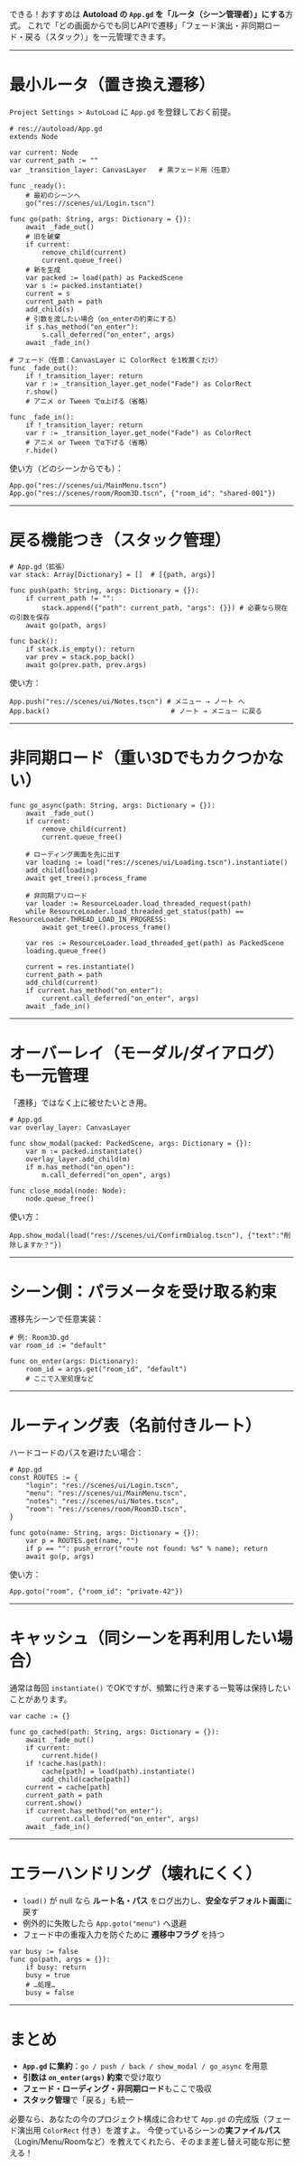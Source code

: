 できる！おすすめは **Autoload の `App.gd` を「ルータ（シーン管理者）」にする**方式。
これで「どの画面からでも同じAPIで遷移」「フェード演出・非同期ロード・戻る（スタック）」を一元管理できます。

---

# 最小ルータ（置き換え遷移）

`Project Settings > AutoLoad` に `App.gd` を登録しておく前提。

```gdscript
# res://autoload/App.gd
extends Node

var current: Node
var current_path := ""
var _transition_layer: CanvasLayer   # 黒フェード用（任意）

func _ready():
    # 最初のシーンへ
    go("res://scenes/ui/Login.tscn")

func go(path: String, args: Dictionary = {}):
    await _fade_out()
    # 旧を破棄
    if current:
        remove_child(current)
        current.queue_free()
    # 新を生成
    var packed := load(path) as PackedScene
    var s := packed.instantiate()
    current = s
    current_path = path
    add_child(s)
    # 引数を渡したい場合（on_enterの約束にする）
    if s.has_method("on_enter"):
        s.call_deferred("on_enter", args)
    await _fade_in()

# フェード（任意：CanvasLayer に ColorRect を1枚置くだけ）
func _fade_out():
    if !_transition_layer: return
    var r := _transition_layer.get_node("Fade") as ColorRect
    r.show()
    # アニメ or Tween でα上げる（省略）

func _fade_in():
    if !_transition_layer: return
    var r := _transition_layer.get_node("Fade") as ColorRect
    # アニメ or Tween でα下げる（省略）
    r.hide()
```

使い方（どのシーンからでも）：

```gdscript
App.go("res://scenes/ui/MainMenu.tscn")
App.go("res://scenes/room/Room3D.tscn", {"room_id": "shared-001"})
```

---

# 戻る機能つき（スタック管理）

```gdscript
# App.gd（拡張）
var stack: Array[Dictionary] = []  # [{path, args}]

func push(path: String, args: Dictionary = {}):
    if current_path != "":
        stack.append({"path": current_path, "args": {}}) # 必要なら現在の引数を保存
    await go(path, args)

func back():
    if stack.is_empty(): return
    var prev = stack.pop_back()
    await go(prev.path, prev.args)
```

使い方：

```gdscript
App.push("res://scenes/ui/Notes.tscn") # メニュー → ノート へ
App.back()                              # ノート → メニュー に戻る
```

---

# 非同期ロード（重い3Dでもカクつかない）

```gdscript
func go_async(path: String, args: Dictionary = {}):
    await _fade_out()
    if current:
        remove_child(current)
        current.queue_free()

    # ローディング画面を先に出す
    var loading := load("res://scenes/ui/Loading.tscn").instantiate()
    add_child(loading)
    await get_tree().process_frame

    # 非同期プリロード
    var loader := ResourceLoader.load_threaded_request(path)
    while ResourceLoader.load_threaded_get_status(path) == ResourceLoader.THREAD_LOAD_IN_PROGRESS:
        await get_tree().process_frame()

    var res := ResourceLoader.load_threaded_get(path) as PackedScene
    loading.queue_free()

    current = res.instantiate()
    current_path = path
    add_child(current)
    if current.has_method("on_enter"):
        current.call_deferred("on_enter", args)
    await _fade_in()
```

---

# オーバーレイ（モーダル/ダイアログ）も一元管理

「遷移」ではなく上に被せたいとき用。

```gdscript
# App.gd
var overlay_layer: CanvasLayer

func show_modal(packed: PackedScene, args: Dictionary = {}):
    var m := packed.instantiate()
    overlay_layer.add_child(m)
    if m.has_method("on_open"):
        m.call_deferred("on_open", args)

func close_modal(node: Node):
    node.queue_free()
```

使い方：

```gdscript
App.show_modal(load("res://scenes/ui/ConfirmDialog.tscn"), {"text":"削除しますか？"})
```

---

# シーン側：パラメータを受け取る約束

遷移先シーンで任意実装：

```gdscript
# 例: Room3D.gd
var room_id := "default"

func on_enter(args: Dictionary):
    room_id = args.get("room_id", "default")
    # ここで入室処理など
```

---

# ルーティング表（名前付きルート）

ハードコードのパスを避けたい場合：

```gdscript
# App.gd
const ROUTES := {
    "login": "res://scenes/ui/Login.tscn",
    "menu": "res://scenes/ui/MainMenu.tscn",
    "notes": "res://scenes/ui/Notes.tscn",
    "room": "res://scenes/room/Room3D.tscn",
}

func goto(name: String, args: Dictionary = {}):
    var p = ROUTES.get(name, "")
    if p == "": push_error("route not found: %s" % name); return
    await go(p, args)
```

使い方：

```gdscript
App.goto("room", {"room_id": "private-42"})
```

---

# キャッシュ（同シーンを再利用したい場合）

通常は毎回 `instantiate()` でOKですが、頻繁に行き来する一覧等は保持したいことがあります。

```gdscript
var cache := {}

func go_cached(path: String, args: Dictionary = {}):
    await _fade_out()
    if current:
        current.hide()
    if !cache.has(path):
        cache[path] = load(path).instantiate()
        add_child(cache[path])
    current = cache[path]
    current_path = path
    current.show()
    if current.has_method("on_enter"):
        current.call_deferred("on_enter", args)
    await _fade_in()
```

---

# エラーハンドリング（壊れにくく）

* `load()` が null なら **ルート名・パス** をログ出力し、**安全なデフォルト画面**に戻す
* 例外的に失敗したら `App.goto("menu")` へ退避
* フェード中の重複入力を防ぐために **遷移中フラグ** を持つ

```gdscript
var busy := false
func go(path, args = {}):
    if busy: return
    busy = true
    # …処理…
    busy = false
```

---

# まとめ

* **`App.gd` に集約**：`go / push / back / show_modal / go_async` を用意
* **引数は `on_enter(args)` 約束**で受け取り
* **フェード・ローディング・非同期ロード**もここで吸収
* **スタック管理**で「戻る」も統一

必要なら、あなたの今のプロジェクト構成に合わせて `App.gd` の完成版（フェード演出用 `ColorRect` 付き）を渡すよ。
今使っているシーンの**実ファイルパス**（Login/Menu/Roomなど）を教えてくれたら、そのまま差し替え可能な形に整える！
